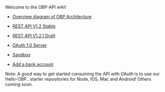 Welcome to the OBP-API wiki!

* [Overview diagram of OBP Architecture](https://github.com/OpenBankProject/OBP-API/wiki/Open-Bank-Project-Architecture)

* [REST API V1.2 Stable](https://github.com/OpenBankProject/OBP-API/wiki/REST-API-V1.2)

* [REST API V1.2.1 Draft](https://github.com/OpenBankProject/OBP-API/wiki/REST-API-V1.2.1)

* [OAuth 1.0 Server](https://github.com/OpenBankProject/OBP-API/wiki/OAuth-1.0-Server)

* [Sandbox](https://github.com/OpenBankProject/OBP-API/wiki/Sandbox)

* [Add a bank account](https://github.com/OpenBankProject/OBP-API/wiki/Add-a-bank-Account)

Note: A good way to get started consuming the API with OAuth is to use our Hello-OBP.. starter repositories for Node, IOS, Mac and Android! Others coming soon. 